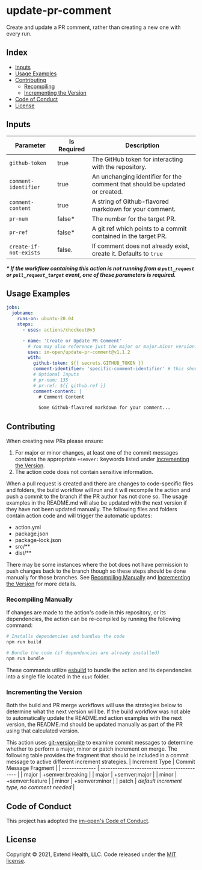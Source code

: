 # update-pr-comment

Create and update a PR comment, rather than creating a new one with every run.

## Index

- [Inputs](#inputs)
- [Usage Examples](#usage-examples)
- [Contributing](#contributing)
  - [Recompiling](#recompiling)
  - [Incrementing the Version](#incrementing-the-version)
- [Code of Conduct](#code-of-conduct)
- [License](#license)

## Inputs

| Parameter            | Is Required | Description                                                                 |
| -------------------- | ----------- | --------------------------------------------------------------------------- |
| `github-token`       | true        | The GitHub token for interacting with the repository.                       |
| `comment-identifier` | true        | An unchanging identifier for the comment that should be updated or created. |
| `comment-content`    | true        | A string of Github-flavored markdown for your comment.                      |
| `pr-num`             | false\*     | The number for the target PR.                                               |
| `pr-ref`             | false\*     | A git ref which points to a commit contained in the target PR.              |
| `create-if-not-exists` | false.    | If comment does not already exist, create it. Defaults to `true`           |

**_\* If the workflow containing this action is not running from a `pull_request` or `pull_request_target` event, one of these parameters is required._**

## Usage Examples

```yml
jobs:
  jobname:
    runs-on: ubuntu-20.04
    steps:
      - uses: actions/checkout@v3

      - name: 'Create or Update PR Comment'
        # You may also reference just the major or major.minor version.
        uses: im-open/update-pr-comment@v1.1.2
        with:
          github-token: ${{ secrets.GITHUB_TOKEN }}
          comment-identifier: 'specific-comment-identifier' # this should not change
          # Optional Inputs
          # pr-num: 135
          # pr-ref: ${{ github.ref }}
          comment-content: |
            # Comment Content

            Some Github-flavored markdown for your comment...
```

## Contributing

When creating new PRs please ensure:

1. For major or minor changes, at least one of the commit messages contains the appropriate `+semver:` keywords listed under [Incrementing the Version](#incrementing-the-version).
1. The action code does not contain sensitive information.

When a pull request is created and there are changes to code-specific files and folders, the build workflow will run and it will recompile the action and push a commit to the branch if the PR author has not done so. The usage examples in the README.md will also be updated with the next version if they have not been updated manually. The following files and folders contain action code and will trigger the automatic updates:

- action.yml
- package.json
- package-lock.json
- src/\*\*
- dist/\*\*

There may be some instances where the bot does not have permission to push changes back to the branch though so these steps should be done manually for those branches. See [Recompiling Manually](#recompiling-manually) and [Incrementing the Version](#incrementing-the-version) for more details.

### Recompiling Manually

If changes are made to the action's code in this repository, or its dependencies, the action can be re-compiled by running the following command:

```sh
# Installs dependencies and bundles the code
npm run build

# Bundle the code (if dependencies are already installed)
npm run bundle
```

These commands utilize [esbuild](https://esbuild.github.io/getting-started/#bundling-for-node) to bundle the action and
its dependencies into a single file located in the `dist` folder.

### Incrementing the Version

Both the build and PR merge workflows will use the strategies below to determine what the next version will be. If the build workflow was not able to automatically update the README.md action examples with the next version, the README.md should be updated manually as part of the PR using that calculated version.

This action uses [git-version-lite] to examine commit messages to determine whether to perform a major, minor or patch increment on merge. The following table provides the fragment that should be included in a commit message to active different increment strategies.
| Increment Type | Commit Message Fragment |
| -------------- | ------------------------------------------- |
| major | +semver:breaking |
| major | +semver:major |
| minor | +semver:feature |
| minor | +semver:minor |
| patch | _default increment type, no comment needed_ |

## Code of Conduct

This project has adopted the [im-open's Code of Conduct](https://github.com/im-open/.github/blob/main/CODE_OF_CONDUCT.md).

## License

Copyright &copy; 2021, Extend Health, LLC. Code released under the [MIT license](LICENSE).

[git-version-lite]: https://github.com/im-open/git-version-lite
